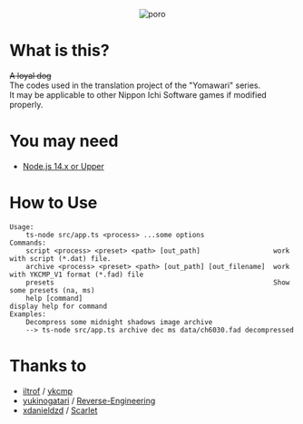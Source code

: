 <p align="center">
    <img alt="poro" src="https://user-images.githubusercontent.com/40688555/92610518-bcb1d580-f2f2-11ea-8f9f-6c5206adf42a.png"/>
</p>

# What is this?
~~A loyal dog~~   
The codes used in the translation project of the "Yomawari" series.   
It may be applicable to other Nippon Ichi Software games if modified properly.

# You may need
* [Node.js 14.x or Upper](https://nodejs.org)

# How to Use
```
Usage:
    ts-node src/app.ts <process> ...some options
Commands:
    script <process> <preset> <path> [out_path]                  work with script (*.dat) file.
    archive <process> <preset> <path> [out_path] [out_filename]  work with YKCMP_V1 format (*.fad) file
    presets                                                      Show some presets (na, ms)
    help [command]                                               display help for command
Examples:
    Decompress some midnight shadows image archive
    --> ts-node src/app.ts archive dec ms data/ch6030.fad decompressed
```

# Thanks to
* [iltrof](https://github.com/iltrof) / [ykcmp](https://github.com/iltrof/ykcmp)
* [yukinogatari](https://github.com/yukinogatari) / [Reverse-Engineering](https://github.com/yukinogatari/Reverse-Engineering)
* [xdanieldzd](https://github.com/xdanieldzd) / [Scarlet](https://github.com/xdanieldzd/Scarlet)